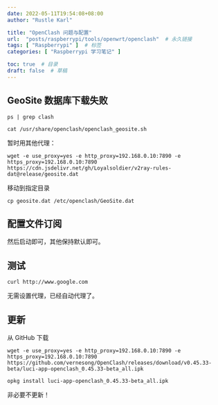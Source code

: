 ```yaml
---
date: 2022-05-11T19:54:08+08:00
author: "Rustle Karl"

title: "OpenClash 问题与配置"
url:  "posts/raspberrypi/tools/openwrt/openclash"  # 永久链接
tags: [ "Raspberrypi" ]  # 标签
categories: [ "Raspberrypi 学习笔记" ]

toc: true  # 目录
draft: false  # 草稿
---
```


## GeoSite 数据库下载失败

```shell
ps | grep clash
```

```shell
cat /usr/share/openclash/openclash_geosite.sh
```

暂时用其他代理：

```shell
wget -e use_proxy=yes -e http_proxy=192.168.0.10:7890 -e https_proxy=192.168.0.10:7890 https://cdn.jsdelivr.net/gh/Loyalsoldier/v2ray-rules-dat@release/geosite.dat
```

移动到指定目录

```shell
cp geosite.dat /etc/openclash/GeoSite.dat
```

## 配置文件订阅

然后启动即可，其他保持默认即可。

## 测试

```shell
curl http://www.google.com
```

无需设置代理，已经自动代理了。

## 更新

从 GitHub 下载

```shell
wget -e use_proxy=yes -e http_proxy=192.168.0.10:7890 -e https_proxy=192.168.0.10:7890 https://github.com/vernesong/OpenClash/releases/download/v0.45.33-beta/luci-app-openclash_0.45.33-beta_all.ipk 
```

```shell
opkg install luci-app-openclash_0.45.33-beta_all.ipk
```

非必要不更新！
